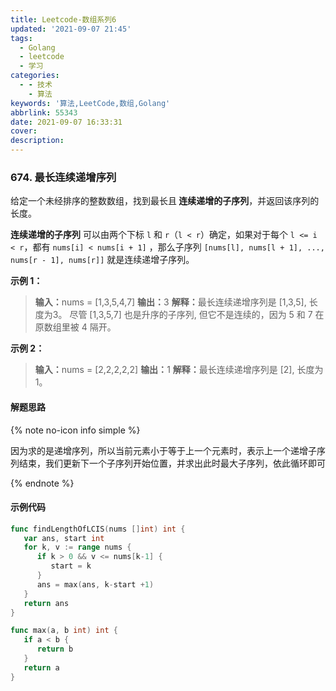 ```yaml
---
title: Leetcode-数组系列6
updated: '2021-09-07 21:45'
tags:
  - Golang
  - leetcode
  - 学习
categories:
  - - 技术
    - 算法
keywords: '算法,LeetCode,数组,Golang'
abbrlink: 55343
date: 2021-09-07 16:33:31
cover:
description:
---
```


### 674. 最长连续递增序列

<p>给定一个未经排序的整数数组，找到最长且<strong> 连续递增的子序列</strong>，并返回该序列的长度。</p>

<p><strong>连续递增的子序列</strong> 可以由两个下标 <code>l</code> 和 <code>r</code>（<code>l < r</code>）确定，如果对于每个 <code>l <= i < r</code>，都有 <code>nums[i] < nums[i + 1]</code> ，那么子序列 <code>[nums[l], nums[l + 1], ..., nums[r - 1], nums[r]]</code> 就是连续递增子序列。</p>

<p> </p>

<p><strong>示例 1：</strong></p>

> <strong>输入：</strong>nums = [1,3,5,4,7]
> <strong>输出：</strong>3
> <strong>解释：</strong>最长连续递增序列是 [1,3,5], 长度为3。
> 尽管 [1,3,5,7] 也是升序的子序列, 但它不是连续的，因为 5 和 7 在原数组里被 4 隔开。

<p><strong>示例 2：</strong></p>

> <strong>输入：</strong>nums = [2,2,2,2,2]
> <strong>输出：</strong>1
> <strong>解释：</strong>最长连续递增序列是 [2], 长度为1。

#### 解题思路

{% note no-icon info simple %}

因为求的是递增序列，所以当前元素小于等于上一个元素时，表示上一个递增子序列结束，我们更新下一个子序列开始位置，并求出此时最大子序列，依此循环即可

{% endnote %}

#### 示例代码

```go
func findLengthOfLCIS(nums []int) int {
   var ans, start int
   for k, v := range nums {
      if k > 0 && v <= nums[k-1] {
         start = k
      }
      ans = max(ans, k-start +1)
   }
   return ans
}

func max(a, b int) int {
   if a < b {
      return b
   }
   return a
}
```
